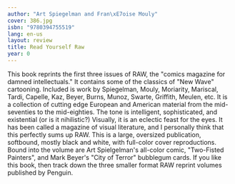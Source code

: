 ```yaml
---
author: "Art Spiegelman and Fran\xE7oise Mouly"
cover: 386.jpg
isbn: "9780394755519"
lang: en-us
layout: review
title: Read Yourself Raw
year: 0
---
```


This book reprints the first three issues of RAW, the "comics magazine for damned intellectuals." It contains some of the classics of "New Wave" cartooning. Included is work by Spiegelman, Mouly, Moriarity, Mariscal, Tardi, Capelle, Kaz, Beyer, Burns, Munoz, Swarte, Griffith, Meulen, etc. It is a collection of cutting edge European and American material from the mid-seventies to the mid-eighties. The tone is intelligent, sophisticated, and existential (or is it nihilistic?) Visually, it is an eclectic feast for the eyes. It has been called a magazine of visual literature, and I personally think that this perfectly sums up RAW.
This is a large, oversized publication, softbound, mostly black and white, with full-color cover reproductions. Bound into the volume are Art Spielgelman's all-color comic, "Two-Fisted Painters", and Mark Beyer's "City of Terror" bubblegum cards.
If you like this book, then track down the three smaller format RAW reprint volumes published by Penguin.
